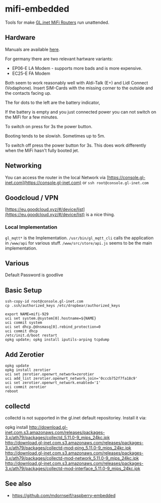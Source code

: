 # mifi-embedded
Tools for make [GL.inet MiFi Routers](https://openwrt.org/toh/gl.inet/gl-mifi?s[]=mifi) run unattended.

## Hardware

Manuals are available [here](http://download.gl-inet.com/download/mifi/).

For germany there are two relevant hartware variants:

* EP06-E LA Modem - supports more bads and is more expensive.
* EC25-E FA Modem

Both seem to work reasonably well with Aldi-Talk (E+) and Lidl Connect (Vodaphone).
Insert SIM-Cards with the missing corner to the outside and the contacts facing up.

The for dots to the left are the battery indicator,

If the battery is empty  and you just connected power you can not switch on the MiFi for a few minutes.

To switch on press for 3s the power button.

Booting tends to be slowish. Sometimes up to 5m.

To switch off press the power button for 3s. This does work differently when the MiFi hasn't fully booted jet.

## Networking

You can access the router in the local Network via [https://console.gl-inet.com](https://console.gl-inet.com) or `ssh root@console.gl-inet.com`

## Goodcloud / VPN

[https://eu.goodcloud.xyz/#/device/list](https://eu.goodcloud.xyz/#/device/list) is a nice thing.

### Local Implementation

`gl_mqtt*` is the Implementation. `/usr/bin/gl_mqtt_cli` calls the application in `/www/api` for various stuff.  `/www/src/store/api.js` seems to be the main implementation.

## Various

Default Password is goodlive

## Basic Setup

```
ssh-copy-id root@console.gl-inet.com
cp .ssh/authorized_keys /etc/dropbear/authorized_keys
```

```
export NAME=mifi-929
uci set system.@system[0].hostname=${NAME}
uci commit system
uci set dhcp.@dnsmasq[0].rebind_protection=0
uci commit dhcp
/etc/init.d/boot restart
opkg update; opkg install iputils-arping tcpdump
```

## Add Zerotier

```
opkg update
opkg install zerotier
uci set zerotier.openwrt_network=zerotier
uci add_list zerotier.openwrt_network.join='0cccb752f7fa18c9'
uci set zerotier.openwrt_network.enabled='1'
uci commit zerotier
reboot
```

## collectd

collectd is not supported in the gl.inet default repositoriey. Install it via:

   opkg install http://download.gl-inet.com.s3.amazonaws.com/releases/packages-3.x/ath79/packages/collectd_5.11.0-9_mips_24kc.ipk \
     http://download.gl-inet.com.s3.amazonaws.com/releases/packages-3.x/ath79/packages/collectd-mod-ping_5.11.0-9_mips_24kc.ipk \
     http://download.gl-inet.com.s3.amazonaws.com/releases/packages-3.x/ath79/packages/collectd-mod-network_5.11.0-9_mips_24kc.ipk \
     http://download.gl-inet.com.s3.amazonaws.com/releases/packages-3.x/ath79/packages/collectd-mod-interface_5.11.0-9_mips_24kc.ipk 
     

## See also

* https://github.com/mdornseif/raspberry-embedded
